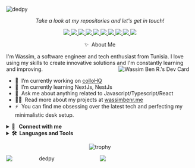 <p align="left">
  <img  src="https://komarev.com/ghpvc/?username=dedpy&label=Profile%20views&color=D69254&style=flat" alt="dedpy" />
</p>

<!-- Social Section -->
<p align="center">
  <i>Take a look at my repositories and let's get in touch!</i>
<p align="center">
  <a href= "https://github.com/Dedpy/">
    <img src="https://img.icons8.com/material-outlined/30/D69254/source-code.png"/>
  </a>
  <a href= "https://www.linkedin.com/in/wassimbenromdhane/">
    <img src="https://img.icons8.com/material-outlined/30/D69254/linkedin.png"/>
  </a>
  <a href= "https://twitter.com/wassimbenr">
    <img src="https://img.icons8.com/material-outlined/30/D69254/twitter.png"/>
  </a>
  <a href= "https://wassimbenr.me/">
    <img src="https://img.icons8.com/material-outlined/30/D69254/geography.png"/>
  </a>
  <a href="https://www.buymeacoffee.com/wassimbenr">
    <img src="https://img.icons8.com/material-outlined/30/D69254/cafe.png"/>
  </a>
  <a href="https://www.youtube.com/@wassimbenromdhane?sub_confirmation=1">
    <img src="https://img.icons8.com/material-outlined/30/D69254/youtube-play.png"/>
  </a>
  <a href="https://drive.google.com/file/d/10T8-khmhSfFPer4oqk-30hQVPcYjV-va/view?usp=sharing">
    <img src="https://img.icons8.com/material-outlined/30/D69254/resume.png"/>
  </a>
  <a href="mailto:wassimbenr@gmail.com">
    <img src="https://img.icons8.com/ios-glyphs/30/D69254/email.png"/>
  </a>
  <a href="https://medium.com/@wassimbenr">
    <img src="https://img.icons8.com/ios-filled/30/D69254/medium-new.png"/>
  </a>
  <a href="https://stackoverflow.com/users/5993259/wassim-ben-romdhane">
    <img src="https://img.icons8.com/metro/26/D69254/stackoverflow.png"/>
  </a>
</p>
<!-- Social Section -->
<p align="center">
✨&nbsp; About Me

I'm Wassim, a software engineer and tech enthusiast from Tunisia. I love using my skills to create innovative solutions and I'm constantly learning and improving.
<a href="https://app.daily.dev/dedpy">
  <img align="right" src="https://api.daily.dev/devcards/b4dbfe023d2d4273ae598120a0abaaf5.png?r=tfa" width="40%" alt="Wassim Ben R.'s Dev Card"/>
</a>
</p>

- 🔭 &nbsp;I’m currently working on [colloHQ](https://github.com/colloHQ)
- 🌱 &nbsp;I’m currently learning NextJs, NestJs
- 💬 &nbsp;Ask me about anything related to Javascript/Typescript/React
- 👨‍💻 &nbsp;Read more about my projects at [wassimbenr.me](https://wassimbenr.me/)
- ⚡ &nbsp;You can find me obsessing over the latest tech and perfecting my minimalistic desk setup.

<details>
  <summary><b>🔗 &nbsp;&nbsp;Connect with me&nbsp;&nbsp;</b></summary>
  <br/>
  <p align="left">
    <a href="https://linkedin.com/in/wassimbenromdhane" target="blank"><img align="center" src="https://raw.githubusercontent.com/rahuldkjain/github-profile-readme-generator/master/src/images/icons/Social/linked-in-alt.svg" alt="wassimbenromdhane" height="30" width="40" /></a>
    <a href="https://fb.com/wassimbenromdhane1" target="blank"><img align="center" src="https://raw.githubusercontent.com/rahuldkjain/github-profile-readme-generator/master/src/images/icons/Social/facebook.svg" alt="wassimbenromdhane1" height="30" width="40" /></a>
    <a href="https://instagram.com/wassimbenromdhane" target="blank"><img align="center" src="https://raw.githubusercontent.com/rahuldkjain/github-profile-readme-generator/master/src/images/icons/Social/instagram.svg" alt="wassimbenromdhane" height="30" width="40" /></a>
</p>
</details>

<details>
  <summary><b>🛠️&nbsp;&nbsp;Languages&nbsp;and&nbsp;Tools</b></summary>
  <br/>
<p align="left"> <a href="https://angular.io" target="_blank" rel="noreferrer"> <img src="https://angular.io/assets/images/logos/angular/angular.svg" alt="angular" width="40" height="40"/> </a> <a href="https://www.gnu.org/software/bash/" target="_blank" rel="noreferrer"> <img src="https://www.vectorlogo.zone/logos/gnu_bash/gnu_bash-icon.svg" alt="bash" width="40" height="40"/> </a> <a href="https://www.w3schools.com/css/" target="_blank" rel="noreferrer"> <img src="https://raw.githubusercontent.com/devicons/devicon/master/icons/css3/css3-original-wordmark.svg" alt="css3" width="40" height="40"/> </a> <a href="https://www.docker.com/" target="_blank" rel="noreferrer"> <img src="https://raw.githubusercontent.com/devicons/devicon/master/icons/docker/docker-original-wordmark.svg" alt="docker" width="40" height="40"/> </a> <a href="https://expressjs.com" target="_blank" rel="noreferrer"> <img src="https://raw.githubusercontent.com/devicons/devicon/master/icons/express/express-original-wordmark.svg" alt="express" width="40" height="40"/> </a> <a href="https://www.figma.com/" target="_blank" rel="noreferrer"> <img src="https://www.vectorlogo.zone/logos/figma/figma-icon.svg" alt="figma" width="40" height="40"/> </a> <a href="https://git-scm.com/" target="_blank" rel="noreferrer"> <img src="https://www.vectorlogo.zone/logos/git-scm/git-scm-icon.svg" alt="git" width="40" height="40"/> </a> <a href="https://graphql.org" target="_blank" rel="noreferrer"> <img src="https://www.vectorlogo.zone/logos/graphql/graphql-icon.svg" alt="graphql" width="40" height="40"/> </a> <a href="https://heroku.com" target="_blank" rel="noreferrer"> <img src="https://www.vectorlogo.zone/logos/heroku/heroku-icon.svg" alt="heroku" width="40" height="40"/> </a> <a href="https://www.w3.org/html/" target="_blank" rel="noreferrer"> <img src="https://raw.githubusercontent.com/devicons/devicon/master/icons/html5/html5-original-wordmark.svg" alt="html5" width="40" height="40"/> </a> <a href="https://developer.mozilla.org/en-US/docs/Web/JavaScript" target="_blank" rel="noreferrer"> <img src="https://raw.githubusercontent.com/devicons/devicon/master/icons/javascript/javascript-original.svg" alt="javascript" width="40" height="40"/> </a> <a href="https://jestjs.io" target="_blank" rel="noreferrer"> <img src="https://www.vectorlogo.zone/logos/jestjsio/jestjsio-icon.svg" alt="jest" width="40" height="40"/> </a> <a href="https://kafka.apache.org/" target="_blank" rel="noreferrer"> <img src="https://www.vectorlogo.zone/logos/apache_kafka/apache_kafka-icon.svg" alt="kafka" width="40" height="40"/> </a> <a href="https://www.linux.org/" target="_blank" rel="noreferrer"> <img src="https://raw.githubusercontent.com/devicons/devicon/master/icons/linux/linux-original.svg" alt="linux" width="40" height="40"/> </a> <a href="https://www.mongodb.com/" target="_blank" rel="noreferrer"> <img src="https://raw.githubusercontent.com/devicons/devicon/master/icons/mongodb/mongodb-original-wordmark.svg" alt="mongodb" width="40" height="40"/> </a> <a href="https://nestjs.com/" target="_blank" rel="noreferrer"> <img src="https://raw.githubusercontent.com/devicons/devicon/master/icons/nestjs/nestjs-plain.svg" alt="nestjs" width="40" height="40"/> </a> <a href="https://nextjs.org/" target="_blank" rel="noreferrer"> <img src="https://cdn.worldvectorlogo.com/logos/nextjs-2.svg" alt="nextjs" width="40" height="40"/> </a> <a href="https://nodejs.org" target="_blank" rel="noreferrer"> <img src="https://raw.githubusercontent.com/devicons/devicon/master/icons/nodejs/nodejs-original-wordmark.svg" alt="nodejs" width="40" height="40"/> </a> <a href="https://www.postgresql.org" target="_blank" rel="noreferrer"> <img src="https://raw.githubusercontent.com/devicons/devicon/master/icons/postgresql/postgresql-original-wordmark.svg" alt="postgresql" width="40" height="40"/> </a> <a href="https://postman.com" target="_blank" rel="noreferrer"> <img src="https://www.vectorlogo.zone/logos/getpostman/getpostman-icon.svg" alt="postman" width="40" height="40"/> </a> <a href="https://reactjs.org/" target="_blank" rel="noreferrer"> <img src="https://raw.githubusercontent.com/devicons/devicon/master/icons/react/react-original-wordmark.svg" alt="react" width="40" height="40"/> </a> <a href="https://redux.js.org" target="_blank" rel="noreferrer"> <img src="https://raw.githubusercontent.com/devicons/devicon/master/icons/redux/redux-original.svg" alt="redux" width="40" height="40"/> </a> <a href="https://sass-lang.com" target="_blank" rel="noreferrer"> <img src="https://raw.githubusercontent.com/devicons/devicon/master/icons/sass/sass-original.svg" alt="sass" width="40" height="40"/> </a> <a href="https://svelte.dev" target="_blank" rel="noreferrer"> <img src="https://upload.wikimedia.org/wikipedia/commons/1/1b/Svelte_Logo.svg" alt="svelte" width="40" height="40"/> </a> <a href="https://tailwindcss.com/" target="_blank" rel="noreferrer"> <img src="https://www.vectorlogo.zone/logos/tailwindcss/tailwindcss-icon.svg" alt="tailwind" width="40" height="40"/> </a> <a href="https://www.typescriptlang.org/" target="_blank" rel="noreferrer"> <img src="https://raw.githubusercontent.com/devicons/devicon/master/icons/typescript/typescript-original.svg" alt="typescript" width="40" height="40"/> </a> <a href="https://webpack.js.org" target="_blank" rel="noreferrer"> <img src="https://raw.githubusercontent.com/devicons/devicon/d00d0969292a6569d45b06d3f350f463a0107b0d/icons/webpack/webpack-original-wordmark.svg" alt="webpack" width="40" height="40"/> </a> </p>
</details>

<p align="center">
 <img src="https://github-profile-trophy.vercel.app/?username=dedpy&margin-w=15&row=1&column=6&no-bg=true&no-frame=true&theme=darkhub" alt="trophy" />
</p>

<p align="center">
    <img align="left" width="40%" src="https://github-readme-stats.vercel.app/api/top-langs?username=dedpy&show_icons=true&locale=en&layout=compact&theme=github_dark&hide_border=true" alt="dedpy" />
    <img align="right" width="50%" src="https://github-readme-streak-stats.herokuapp.com?user=Dedpy&theme=github-dark&hide_border=true&date_format=j%20M%5B%20Y%5D"/>
</p>
